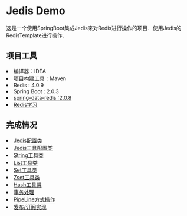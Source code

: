 <h1>Jedis Demo</h1>
这是一个使用SpringBoot集成Jedis来对Redis进行操作的项目．使用Jedis的RedisTemplate进行操作．

<h2>项目工具</h2>
<li>
    编译器：IDEA
</li>
<li>
    项目构建工具：Maven
</li>
<li>
    Redis : 4.0.9
</li>
<li>
    Spring Boot : 2.0.3
</li>
<li>
    <a  href="https://docs.spring.io/spring-data/redis/docs/current/api/org/springframework/data/redis/core/package-summary.html">spring-data-redis :2.0.8</a>
    
</li>
<li>
    <a href="http://www.redis.cn/">Redis学习</a>
</li>

<h2>完成情况</h2>
<li><a href="https://github.com/Mrlgj/JedisDemo/blob/master/Redis/src/main/java/com/config/RedisConfig.java">Jedis配置类</a></li>
<li><a href="https://github.com/Mrlgj/JedisDemo/blob/master/Redis/src/main/java/com/config/RedisUtilsConfig.java">Jedis工具配置类</a></li>
<li><a href="https://github.com/Mrlgj/JedisDemo/blob/master/Redis/src/main/java/com/Utils/RedisStringsUtil.java">String工具类</a></li>
<li><a href="https://github.com/Mrlgj/JedisDemo/blob/master/Redis/src/main/java/com/Utils/RedisListUtil.java">List工具类</a></li>
<li><a href="https://github.com/Mrlgj/JedisDemo/blob/master/Redis/src/main/java/com/Utils/RedisSetUtil.java">Set工具类</a></li>
<li><a href="https://github.com/Mrlgj/JedisDemo/blob/master/Redis/src/main/java/com/Utils/RedisZsetUtil.java">Zset工具类</a></li>
<li><a href="https://github.com/Mrlgj/JedisDemo/blob/master/Redis/src/main/java/com/Utils/RedisHashUtil.java">Hash工具类</a></li>
<li><a href="https://github.com/Mrlgj/JedisDemo/blob/master/Redis/src/main/java/com/redis/TransactionDemo.java">事务处理</a></li>
<li><a href="https://github.com/Mrlgj/JedisDemo/blob/master/Redis/src/main/java/com/redis/PipeLineDemo.java">PipeLine方式操作</a></li>
<li><a href="https://github.com/Mrlgj/JedisDemo/blob/master/Redis/src/main/java/com/redis/pubsub">发布/订阅实现</a></li>